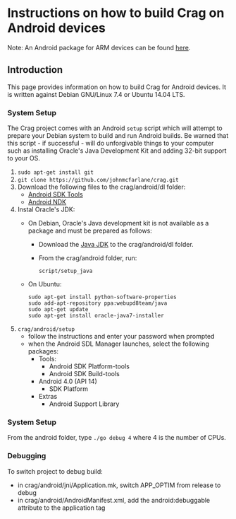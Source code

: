 # Instructions on how to build Crag on Android devices

Note: An Android package for ARM devices can be found [here](https://drive.google.com/file/d/0BzcKPEavdc2NdUlfNTdmeTUwLTQ/edit?usp=sharing).

## Introduction

This page provides information on how to build Crag for Android devices. It is written against Debian GNU/Linux 7.4 or Ubuntu 14.04 LTS.

### System Setup

The Crag project comes with an Android `setup` script which will attempt to prepare your Debian system to build and run Android builds. Be warned that this script - if successful - will do unforgivable things to your computer such as installing Oracle's Java Development Kit and adding 32-bit support to your OS.

1. `sudo apt-get install git`
2. `git clone https://github.com/johnmcfarlane/crag.git`
3. Download the following files to the crag/android/dl folder:
   * [Android SDK Tools](http://developer.android.com/sdk/index.html)
   * [Android NDK](http://developer.android.com/tools/sdk/ndk/index.html)
4. Instal Oracle's JDK:
   * On Debian, Oracle's Java development kit is not available as a package and must be prepared as follows:
     * Download the [Java JDK](http://www.oracle.com/technetwork/java/javase/downloads/index.html) to the crag/android/dl folder.
     * From the crag/android folder, run:

       `script/setup_java`
   * On Ubuntu:

     ```
     sudo apt-get install python-software-properties
     sudo add-apt-repository ppa:webupd8team/java
     sudo apt-get update
     sudo apt-get install oracle-java7-installer
     ```
5. `crag/android/setup`
   * follow the instructions and enter your password when prompted
   * when the Android SDL Manager launches, select the following packages:
     * Tools:
       * Android SDK Platform-tools
       * Android SDK Build-tools
     * Android 4.0 (API 14)
       * SDK Platform
     * Extras
       * Android Support Library

### System Setup

From the android folder, type `./go debug 4` where 4 is the number of CPUs. 

### Debugging

To switch project to debug build:

* in crag/android/jni/Application.mk, switch APP_OPTIM from release to debug
* in crag/android/AndroidManifest.xml, add the android:debuggable attribute to the application tag
